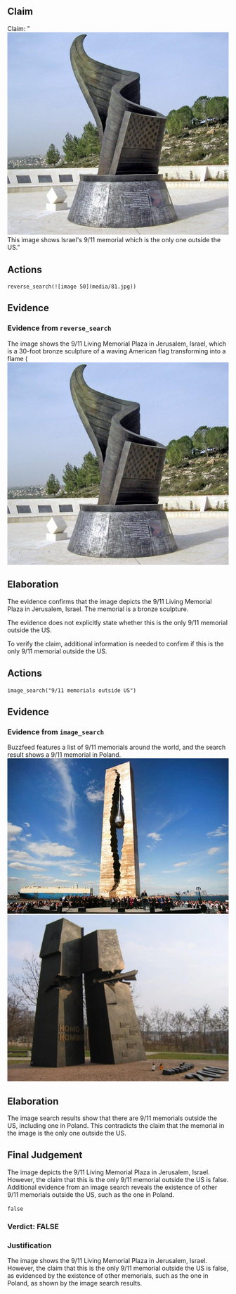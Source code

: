 ## Claim
Claim: "![image 50](media/81.jpg) This image shows Israel's 9/11 memorial which is the only one outside the US."

## Actions
```
reverse_search(![image 50](media/81.jpg))
```

## Evidence
### Evidence from `reverse_search`
The image shows the 9/11 Living Memorial Plaza in Jerusalem, Israel, which is a 30-foot bronze sculpture of a waving American flag transforming into a flame (![image 50](media/81.jpg)

## Elaboration
The evidence confirms that the image depicts the 9/11 Living Memorial Plaza in Jerusalem, Israel. The memorial is a bronze sculpture.

The evidence does not explicitly state whether this is the only 9/11 memorial outside the US.

To verify the claim, additional information is needed to confirm if this is the only 9/11 memorial outside the US.


## Actions
```
image_search("9/11 memorials outside US")
```

## Evidence
### Evidence from `image_search`
Buzzfeed features a list of 9/11 memorials around the world, and the search result shows a 9/11 memorial in Poland. ![image 7787](media/2025-08-29_22-03-1756505025-109833.jpg) ![image 7788](media/2025-08-29_22-03-1756505025-221861.jpg)


## Elaboration
The image search results show that there are 9/11 memorials outside the US, including one in Poland. This contradicts the claim that the memorial in the image is the only one outside the US.


## Final Judgement
The image depicts the 9/11 Living Memorial Plaza in Jerusalem, Israel. However, the claim that this is the only 9/11 memorial outside the US is false. Additional evidence from an image search reveals the existence of other 9/11 memorials outside the US, such as the one in Poland.

`false`

### Verdict: FALSE

### Justification
The image shows the 9/11 Living Memorial Plaza in Jerusalem, Israel. However, the claim that this is the only 9/11 memorial outside the US is false, as evidenced by the existence of other memorials, such as the one in Poland, as shown by the image search results.
